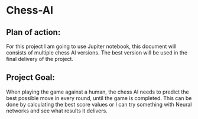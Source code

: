 # Chess-AI

## Plan of action:    
For this project I am going to use Jupiter notebook, this document will consists of multiple chess AI
versions. The best version will be used in the final delivery of the project.

## Project Goal:     
When playing the game against a human, the chess AI needs to predict the best possible move in every
round, until the game is completed. This can be done by calculating the best score values or I can try
something with Neural networks and see what results it delivers.
